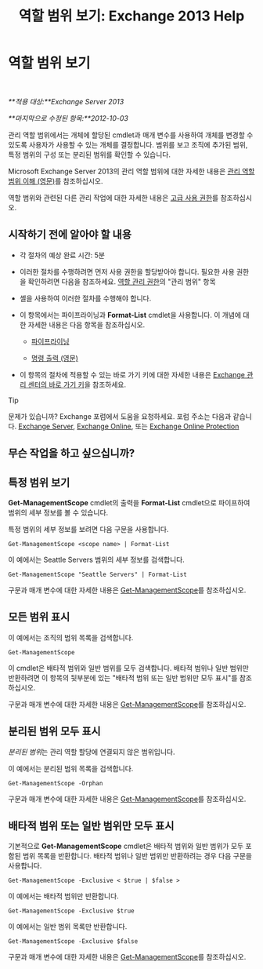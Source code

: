 ﻿---
title: '역할 범위 보기: Exchange 2013 Help'
TOCTitle: 역할 범위 보기
ms:assetid: 0bb3a434-6651-473a-94eb-4eb9a34e6f70
ms:mtpsurl: https://technet.microsoft.com/ko-kr/library/Dd335084(v=EXCHG.150)
ms:contentKeyID: 50482478
ms.date: 05/22/2018
mtps_version: v=EXCHG.150
ms.translationtype: MT
---

# 역할 범위 보기

 

_**적용 대상:**Exchange Server 2013_

_**마지막으로 수정된 항목:**2012-10-03_

관리 역할 범위에서는 개체에 할당된 cmdlet과 매개 변수를 사용하여 개체를 변경할 수 있도록 사용자가 사용할 수 있는 개체를 결정합니다. 범위를 보고 조직에 추가된 범위, 특정 범위의 구성 또는 분리된 범위를 확인할 수 있습니다.

Microsoft Exchange Server 2013의 관리 역할 범위에 대한 자세한 내용은 [관리 역할 범위 이해 (영문)](understanding-management-role-scopes-exchange-2013-help.md)를 참조하십시오.

역할 범위와 관련된 다른 관리 작업에 대한 자세한 내용은 [고급 사용 권한](advanced-permissions-exchange-2013-help.md)를 참조하십시오.

## 시작하기 전에 알아야 할 내용

  - 각 절차의 예상 완료 시간: 5분

  - 이러한 절차를 수행하려면 먼저 사용 권한을 할당받아야 합니다. 필요한 사용 권한을 확인하려면 다음을 참조하세요. [역할 관리 권한](role-management-permissions-exchange-2013-help.md)의 "관리 범위" 항목

  - 셸을 사용하여 이러한 절차를 수행해야 합니다.

  - 이 항목에서는 파이프라이닝과 **Format-List** cmdlet을 사용합니다. 이 개념에 대한 자세한 내용은 다음 항목을 참조하십시오.
    
      - [파이프라이닝](https://technet.microsoft.com/ko-kr/library/aa998260\(v=exchg.150\))
    
      - [명령 출력 (영문)](working-with-command-output-exchange-2013-help.md)

  - 이 항목의 절차에 적용할 수 있는 바로 가기 키에 대한 자세한 내용은 [Exchange 관리 센터의 바로 가기 키](keyboard-shortcuts-in-the-exchange-admin-center-exchange-online-protection-help.md)을 참조하세요.


> [!TIP]
> 문제가 있습니까? Exchange 포럼에서 도움을 요청하세요. 포럼 주소는 다음과 같습니다. <A href="https://go.microsoft.com/fwlink/p/?linkid=60612">Exchange Server</A>, <A href="https://go.microsoft.com/fwlink/p/?linkid=267542">Exchange Online</A>, 또는 <A href="https://go.microsoft.com/fwlink/p/?linkid=285351">Exchange Online Protection</A>



## 무슨 작업을 하고 싶으십니까?

## 특정 범위 보기

**Get-ManagementScope** cmdlet의 출력을 **Format-List** cmdlet으로 파이프하여 범위의 세부 정보를 볼 수 있습니다.

특정 범위의 세부 정보를 보려면 다음 구문을 사용합니다.

    Get-ManagementScope <scope name> | Format-List

이 예에서는 Seattle Servers 범위의 세부 정보를 검색합니다.

    Get-ManagementScope "Seattle Servers" | Format-List

구문과 매개 변수에 대한 자세한 내용은 [Get-ManagementScope](https://technet.microsoft.com/ko-kr/library/dd298180\(v=exchg.150\))를 참조하십시오.

## 모든 범위 표시

이 예에서는 조직의 범위 목록을 검색합니다.

    Get-ManagementScope

이 cmdlet은 배타적 범위와 일반 범위를 모두 검색합니다. 배타적 범위나 일반 범위만 반환하려면 이 항목의 뒷부분에 있는 "배타적 범위 또는 일반 범위만 모두 표시"를 참조하십시오.

구문과 매개 변수에 대한 자세한 내용은 [Get-ManagementScope](https://technet.microsoft.com/ko-kr/library/dd298180\(v=exchg.150\))를 참조하십시오.

## 분리된 범위 모두 표시

*분리된 범위*는 관리 역할 할당에 연결되지 않은 범위입니다.

이 예에서는 분리된 범위 목록을 검색합니다.

    Get-ManagementScope -Orphan

구문과 매개 변수에 대한 자세한 내용은 [Get-ManagementScope](https://technet.microsoft.com/ko-kr/library/dd298180\(v=exchg.150\))를 참조하십시오.

## 배타적 범위 또는 일반 범위만 모두 표시

기본적으로 **Get-ManagementScope** cmdlet은 배타적 범위와 일반 범위가 모두 포함된 범위 목록을 반환합니다. 배타적 범위나 일반 범위만 반환하려는 경우 다음 구문을 사용합니다.

    Get-ManagementScope -Exclusive < $true | $false >

이 예에서는 배타적 범위만 반환합니다.

    Get-ManagementScope -Exclusive $true

이 예에서는 일반 범위 목록만 반환합니다.

    Get-ManagementScope -Exclusive $false

구문과 매개 변수에 대한 자세한 내용은 [Get-ManagementScope](https://technet.microsoft.com/ko-kr/library/dd298180\(v=exchg.150\))를 참조하십시오.

